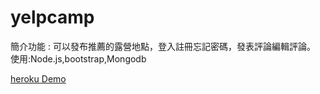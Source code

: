 # yelpcamp
簡介功能 : 可以發布推薦的露營地點，登入註冊忘記密碼，發表評論編輯評論。
使用:Node.js,bootstrap,Mongodb

[heroku Demo](https://yelpcamp-yuh.herokuapp.com/)
